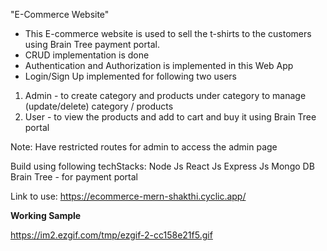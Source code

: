 "E-Commerce Website" 

- This E-commerce website is used to sell the t-shirts to the customers using Brain Tree payment portal.
- CRUD implementation is done
- Authentication and Authorization is implemented in this Web App
- Login/Sign Up implemented for following two users

1. Admin - to create category and products under category
          to manage (update/delete) category / products
2. User  - to view the products and add to cart and buy it using Brain Tree portal

Note: 
  Have restricted routes for admin to access the admin page


Build using following techStacks:
          Node Js
          React Js
          Express Js
          Mongo DB
          Brain Tree - for payment portal
         
Link to use:
      https://ecommerce-mern-shakthi.cyclic.app/
      
      
**Working Sample**

https://im2.ezgif.com/tmp/ezgif-2-cc158e21f5.gif

